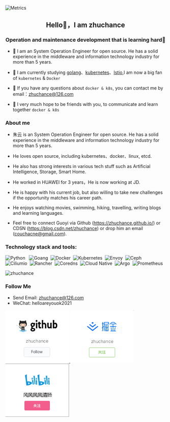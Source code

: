 ![Metrics](https://metrics.lecoq.io/zhuchance?template=classic&languages=1&isocalendar=1&topics=1&stars=1&habits=1&followup=1&base.indepth=false&isocalendar.duration=half-year&languages.limit=8&languages.threshold=0%25&languages.other=false&languages.colors=github&languages.sections=most-used&languages.indepth=false&languages.analysis.timeout=15&languages.categories=markup%2C%20programming&languages.recent.categories=markup%2C%20programming&languages.recent.load=300&languages.recent.days=14&topics.mode=starred&topics.sort=stars&topics.limit=15&stars.limit=4&habits.from=200&habits.days=14&habits.facts=true&habits.charts=false&habits.charts.type=classic&habits.trim=false&followup.sections=repositories&followup.indepth=false&config.timezone=Asia%2FShanghai)


<h2 align="center">Hello👋，I am zhuchance</h1>
<h3 align="center">Operation and maintenance development that is learning hard💪</h3>

- 🤵 I am an System Operation Engineer for open source. He has a solid experience in the middleware and information technology industry for more than 5 years.
- 🌱 I am currently studying [golang](https://golang.org/)、[kubernetes](https://kubernetes.io/)、[Istio](https://istio.io/),I am now a big fan of `kubernetes` & `Docker` 

- 💬 If you have any questions about `docker & k8s`, you can contact me by email：<zhuchance@126.com>
- 👬 I very much hope to be friends with you, to communicate and learn together `docker & k8s`

### About me

- 朱云 is an System Operation Engineer for open source. He has a solid experience in the middleware and information technology industry for more than 5 years.

- He loves open source, including kubernetes、docker、linux, etcd.

- He also has strong interests in various tech stuff such as Artificial Intelligence, Storage, Smart Home.

- He worked in HUAWEI for 3 years，He is now working at JD.

- He is happy with his current job, but also willing to take new challenges if the opportunity matches his career path.

- He enjoys watching movies, swimming, hiking, travelling, writing blogs and learning languages.

- Feel free to connect Guoyi via Github (https://zhuchance.github.io/) or CDSN (https://blog.csdn.net/zhuchance) or drop him an email (couchacne@gmail.com).

### Technology stack and tools:

<p>
  
  <img src="https://www.vectorlogo.zone/logos/python/python-ar21.svg" alt="Python" /> &nbsp;
  <img src="https://www.vectorlogo.zone/logos/golang/golang-ar21.svg" alt="Goang"/>&nbsp;
  <img src="https://www.vectorlogo.zone/logos/docker/docker-ar21.svg" alt="Docker" />&nbsp;
  <img src="https://www.vectorlogo.zone/logos/kubernetes/kubernetes-ar21.svg" alt="Kubernetes"  />&nbsp;
  <img src="https://www.vectorlogo.zone/logos/envoy/envoy-ar21.svg" alt="Envoy"  />&nbsp;
  <img src="https://www.vectorlogo.zone/logos/ceph/ceph-ar21.svg" alt="Ceph"  />&nbsp;
  <img src="https://www.vectorlogo.zone/logos/ciliumio/ciliumio-ar21.svg" alt="Ciliumio" />&nbsp;
  <img src="https://www.vectorlogo.zone/logos/rancher/rancher-ar21.svg" alt="Rancher" />&nbsp;
  <img src="https://www.vectorlogo.zone/logos/corednsio/corednsio-ar21.svg" alt="Coredns"/>&nbsp;
  <img src="https://www.vectorlogo.zone/logos/cncfio/cncfio-ar21.svg" alt="Cloud Native"/>&nbsp;
  <img src="https://www.vectorlogo.zone/logos/argoprojio/argoprojio-ar21.svg" alt="Argo"/>&nbsp;
  <img src="https://www.vectorlogo.zone/logos/prometheusio/prometheusio-ar21.svg" alt="Prometheus"/>&nbsp;




<img src="https://github-readme-stats.vercel.app/api?username=zhuchance&show_icons=true&bg_color=30,e96443,904e95&title_color=fff&text_color=fff" alt="zhuchance" />

### Follow Me

- Send Email: zhuchance@126.com
- WeChat: helloareyouok2021

<p>
  <a href="https://github.com/zhuchance">
    <img width="200" alt="github" src="https://github.com/zhuchance/zhuchance/blob/master/images/follow-image/github.png">
  </a>
  <a href="https://juejin.cn/user/3518898804361997">
    <img width="200" alt="juejin" src="https://github.com/zhuchance/zhuchance/blob/master/images/follow-image/juejin.png">
  </a>
  <a href="https://space.bilibili.com/318267155">
    <img width="200" alt="csdn" src="https://github.com/zhuchance/zhuchance/blob/master/images/follow-image/bilibili.png">
  </a>
</p>

